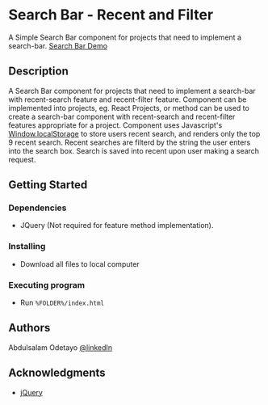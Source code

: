 # Search Bar - Recent and Filter

A Simple Search Bar component for projects that need to implement a search-bar. [Search Bar Demo](https://search-bar.web.app/)

## Description

A Search Bar component for projects that need to implement a search-bar with recent-search feature and recent-filter feature. Component can be implemented into projects, eg. React Projects, or method can be used to create a search-bar component with recent-search and recent-filter features appropriate for a project. Component uses Javascript's [Window.localStorage](https://developer.mozilla.org/en-US/docs/Web/API/Window/localStorage) to store users recent search, and renders only the top 9 recent search. Recent searches are filterd by the string the user enters into the search box. Search is saved into recent upon user making a search request.

## Getting Started

### Dependencies

* JQuery (Not required for feature method implementation).

### Installing

* Download all files to local computer

### Executing program

* Run `%FOLDER%/index.html`

## Authors

Abdulsalam Odetayo  [@linkedIn](https://www.linkedin.com/in/abdulsalam-odetayo-87ba72202/)

## Acknowledgments

* [jQuery](https://jquery.com/)
